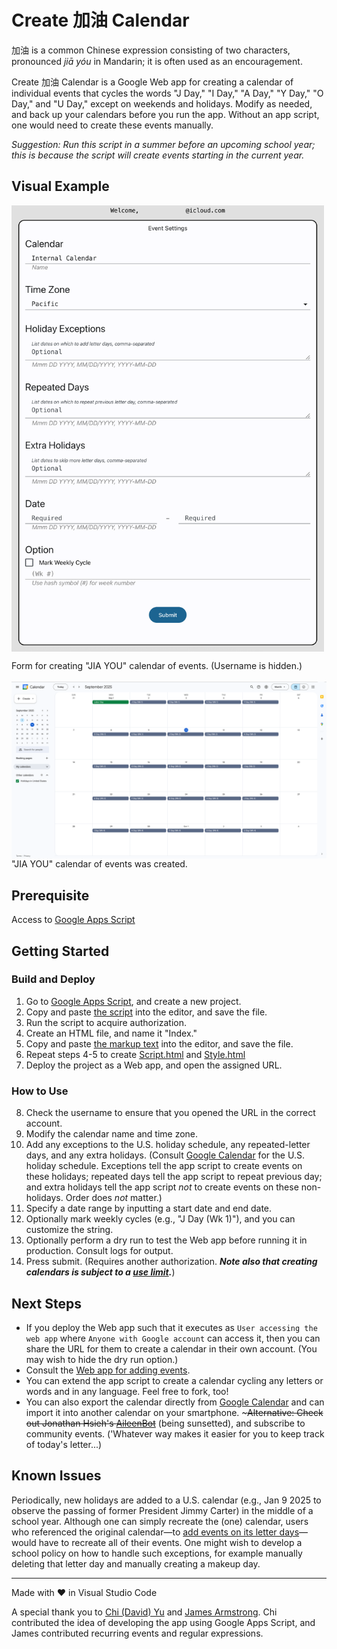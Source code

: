 # Create 加油 Calendar

加油 is a common Chinese expression consisting of two characters, pronounced *jiā yóu* in Mandarin; it is often used as an encouragement.

Create 加油 Calendar is a Google Web app for creating a calendar of individual events that cycles the words "J Day," "I Day," "A Day," "Y Day," "O Day," and "U Day," except on weekends and holidays. Modify as needed, and back up your calendars before you run the app. Without an app script, one would need to create these events manually.

_Suggestion: Run this script in a summer before an upcoming school year; this is because the script will create events starting in the current year._

## Visual Example

<picture>
  <source media="(prefers-color-scheme: dark)" srcset="screenshots/calendarFormDark.png">
  <source media="(prefers-color-scheme: light)" srcset="screenshots/calendarForm.png">
  <img src="screenshots/calendarForm.png" alt="screenshot of calendar form" width="500" style="display: block; margin-left: 0; margin-right: auto;">
</picture><p>Form for creating "JIA YOU" calendar of events. (Username is hidden.)<br><br>

<picture>
  <source media="(prefers-color-scheme: dark)" srcset="screenshots/calendarDark.png">
  <source media="(prefers-color-scheme: light)" srcset="screenshots/calendar.png">
  <img src="screenshots/calendar.png" alt="screenshot of calendar" width="800" style="display: block; margin-left: 0; margin-right: auto;">
</picture>"JIA YOU" calendar of events was created.

## Prerequisite

Access to [Google Apps Script](https://script.google.com/)

## Getting Started

### Build and Deploy

1. Go to [Google Apps Script](https://script.google.com/), and create a new project.
2. Copy and paste [the script](./Code.gs) into the editor, and save the file.
3. Run the script to acquire authorization.
4. Create an HTML file, and name it "Index."
5. Copy and paste [the markup text](./Index.html) into the editor, and save the file.
6. Repeat steps 4-5 to create [Script.html](./Script.html) and [Style.html](./Style.html)
7. Deploy the project as a Web app, and open the assigned URL.

### How to Use

8. Check the username to ensure that you opened the URL in the correct account.
9. Modify the calendar name and time zone.
10. Add any exceptions to the U.S. holiday schedule, any repeated-letter days, and any extra holidays. (Consult [Google Calendar](https://calendar.google.com/calendar/) for the U.S. holiday schedule. Exceptions tell the app script to create events on these holidays; repeated days tell the app script to repeat previous day; and extra holidays tell the app script _not_ to create events on these non-holidays. Order does _not_ matter.)
11. Specify a date range by inputting a start date and end date.
12. Optionally mark weekly cycles (e.g., "J Day (Wk 1)"), and you can customize the string.
13. Optionally perform a dry run to test the Web app before running it in production. Consult logs for output.
14. Press submit. (Requires another authorization. **_Note also that creating calendars is subject to a [use limit](https://support.google.com/a/answer/2905486?hl=en)._**)

## Next Steps

- If you deploy the Web app such that it executes as `User accessing the web app` where `Anyone with Google account` can access it, then you can share the URL for them to create a calendar in their own account. (You may wish to hide the dry run option.)
- Consult the [Web app for adding events](https://github.com/saegl5/jiayou_add_events).
- You can extend the app script to create a calendar cycling any letters or words and in any language. Feel free to fork, too!
- You can also export the calendar directly from [Google Calendar](https://calendar.google.com/calendar/) and can import it into another calendar on your smartphone. ~~~Alternative: Check out Jonathan Hsieh's [AileenBot](https://account.aileenbot.com/)~~ (being sunsetted), and subscribe to community events. ('Whatever way makes it easier for you to keep track of today's letter...)

## Known Issues

Periodically, new holidays are added to a U.S. calendar (e.g., Jan 9 2025 to observe the passing of former President Jimmy Carter) in the middle of a school year. Although one can simply recreate the (one) calendar, users who referenced the original calendar&mdash;to [add events on its letter days](https://github.com/saegl5/jiayou_add_events)&mdash;would have to recreate all of their events. One might wish to develop a school policy on how to handle such exceptions, for example manually deleting that letter day and manually creating a makeup day.

<hr>
Made with &heartsuit; in Visual Studio Code

<br>

A special thank you to [Chi (David) Yu](https://github.com/yuchild) and [James Armstrong](https://github.com/jmarmstrong1207). Chi contributed the idea of developing the app using Google Apps Script, and James contributed recurring events and regular expressions.
